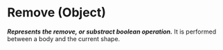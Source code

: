 # Remove (Object)

**_Represents the remove, or substract boolean operation._**
It is performed between a body and the current shape.